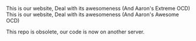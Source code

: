 This is our website, Deal with its awesomeness (And Aaron's Extreme OCD)  
This is our website, Deal with its awesomeness (And Aaron's Awesome OCD)   

This repo is obsolete, our code is now on another server.
